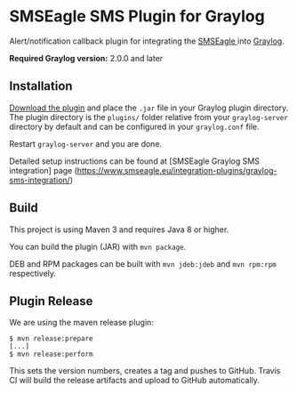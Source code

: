 SMSEagle SMS Plugin for Graylog
=============================


Alert/notification callback plugin for integrating the [SMSEagle ](https://www.smseagle.eu) into [Graylog](https://www.graylog.org/).

**Required Graylog version:** 2.0.0 and later

## Installation

[Download the plugin](https://bitbucket.org/proximus/smseagle-graylog/downloads/)
and place the `.jar` file in your Graylog plugin directory. The plugin directory
is the `plugins/` folder relative from your `graylog-server` directory by default
and can be configured in your `graylog.conf` file.

Restart `graylog-server` and you are done.


Detailed setup instructions can be found at [SMSEagle Graylog SMS integration] page (https://www.smseagle.eu/integration-plugins/graylog-sms-integration/)

## Build

This project is using Maven 3 and requires Java 8 or higher.

You can build the plugin (JAR) with `mvn package`.

DEB and RPM packages can be built with `mvn jdeb:jdeb` and `mvn rpm:rpm` respectively.

## Plugin Release

We are using the maven release plugin:

```
$ mvn release:prepare
[...]
$ mvn release:perform
```

This sets the version numbers, creates a tag and pushes to GitHub. Travis CI will build the release artifacts and upload to GitHub automatically.
